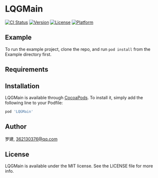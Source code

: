 # LQGMain

[![CI Status](https://img.shields.io/travis/罗建/LQGMain.svg?style=flat)](https://travis-ci.org/罗建/LQGMain)
[![Version](https://img.shields.io/cocoapods/v/LQGMain.svg?style=flat)](https://cocoapods.org/pods/LQGMain)
[![License](https://img.shields.io/cocoapods/l/LQGMain.svg?style=flat)](https://cocoapods.org/pods/LQGMain)
[![Platform](https://img.shields.io/cocoapods/p/LQGMain.svg?style=flat)](https://cocoapods.org/pods/LQGMain)

## Example

To run the example project, clone the repo, and run `pod install` from the Example directory first.

## Requirements

## Installation

LQGMain is available through [CocoaPods](https://cocoapods.org). To install
it, simply add the following line to your Podfile:

```ruby
pod 'LQGMain'
```

## Author

罗建, 362130376@qq.com

## License

LQGMain is available under the MIT license. See the LICENSE file for more info.

